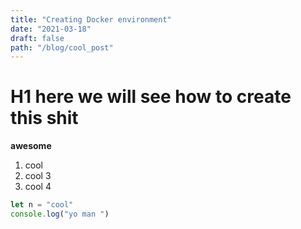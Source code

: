 ```yaml
---
title: "Creating Docker environment"
date: "2021-03-18"
draft: false
path: "/blog/cool_post"
---
```


# H1 here we will see how to create this shit

**awesome**

1.  cool
2.  cool 3
3.  cool 4

```js
let n = "cool"
console.log("yo man ")
```
